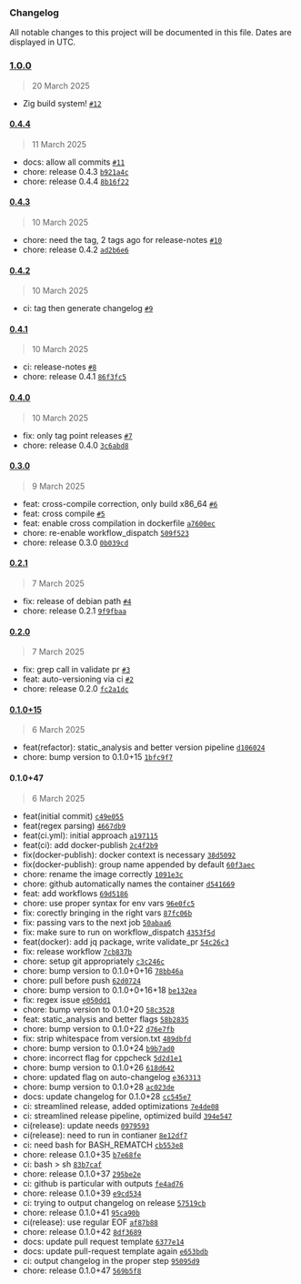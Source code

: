 ### Changelog

All notable changes to this project will be documented in this file. Dates are displayed in UTC.

### [1.0.0](https://github.com/krakjn/timbre/compare/0.4.4...1.0.0)

> 20 March 2025

- Zig build system! [`#12`](https://github.com/krakjn/timbre/pull/12)

#### [0.4.4](https://github.com/krakjn/timbre/compare/0.4.3...0.4.4)

> 11 March 2025

- docs: allow all commits [`#11`](https://github.com/krakjn/timbre/pull/11)
- chore: release 0.4.3 [`b921a4c`](https://github.com/krakjn/timbre/commit/b921a4cf1544a90bfbd9c46e8026615e73e1e055)
- chore: release 0.4.4 [`8b16f22`](https://github.com/krakjn/timbre/commit/8b16f22319727a05bd0755587896e4cc23b10d5c)

#### [0.4.3](https://github.com/krakjn/timbre/compare/0.4.2...0.4.3)

> 10 March 2025

- chore: need the tag, 2 tags ago for release-notes [`#10`](https://github.com/krakjn/timbre/pull/10)
- chore: release 0.4.2 [`ad2b6e6`](https://github.com/krakjn/timbre/commit/ad2b6e6697660fc418e8c7f2ad1c5998a4455881)

#### [0.4.2](https://github.com/krakjn/timbre/compare/0.4.1...0.4.2)

> 10 March 2025

- ci: tag then generate changelog [`#9`](https://github.com/krakjn/timbre/pull/9)

#### [0.4.1](https://github.com/krakjn/timbre/compare/0.4.0...0.4.1)

> 10 March 2025

- ci: release-notes [`#8`](https://github.com/krakjn/timbre/pull/8)
- chore: release 0.4.1 [`86f3fc5`](https://github.com/krakjn/timbre/commit/86f3fc5a463d15de05b3eb8cf21edf0ba4d9fe2b)

#### [0.4.0](https://github.com/krakjn/timbre/compare/0.3.0...0.4.0)

> 10 March 2025

- fix: only tag point releases [`#7`](https://github.com/krakjn/timbre/pull/7)
- chore: release 0.4.0 [`3c6abd8`](https://github.com/krakjn/timbre/commit/3c6abd87a9f3c5c2f8cd28ed639fd23830d2c47f)

#### [0.3.0](https://github.com/krakjn/timbre/compare/0.2.1...0.3.0)

> 9 March 2025

- feat: cross-compile correction, only build x86_64 [`#6`](https://github.com/krakjn/timbre/pull/6)
- feat: cross compile [`#5`](https://github.com/krakjn/timbre/pull/5)
- feat: enable cross compilation in dockerfile [`a7600ec`](https://github.com/krakjn/timbre/commit/a7600ecfc6b508f3fd73d1e1e2148acbd157114f)
- chore: re-enable workflow_dispatch [`509f523`](https://github.com/krakjn/timbre/commit/509f5231783c4160d9a851b3f8f472dc69ece226)
- chore: release 0.3.0 [`0b039cd`](https://github.com/krakjn/timbre/commit/0b039cdd1fd9f28da8da1d24cef51c3411415824)

#### [0.2.1](https://github.com/krakjn/timbre/compare/0.2.0...0.2.1)

> 7 March 2025

- fix: release of debian path [`#4`](https://github.com/krakjn/timbre/pull/4)
- chore: release 0.2.1 [`9f9fbaa`](https://github.com/krakjn/timbre/commit/9f9fbaa43609e91ea3dcb2d9264e3972e34a733b)

#### [0.2.0](https://github.com/krakjn/timbre/compare/0.1.0+15...0.2.0)

> 7 March 2025

- fix: grep call in validate pr [`#3`](https://github.com/krakjn/timbre/pull/3)
- feat: auto-versioning via ci [`#2`](https://github.com/krakjn/timbre/pull/2)
- chore: release 0.2.0 [`fc2a1dc`](https://github.com/krakjn/timbre/commit/fc2a1dc56ba7e311baee1443a2ca587bb13015f0)

#### [0.1.0+15](https://github.com/krakjn/timbre/compare/0.1.0+20...0.1.0+15)

> 6 March 2025

- feat(refactor): static_analysis and better version pipeline [`d106024`](https://github.com/krakjn/timbre/commit/d106024258c4e92a5960d6f375002d8cf69a6042)
- chore: bump version to 0.1.0+15 [`1bfc9f7`](https://github.com/krakjn/timbre/commit/1bfc9f7a4eeb94a2f7b4cd55f59060455a146a6a)

#### 0.1.0+47

> 6 March 2025

- feat(initial commit) [`c49e055`](https://github.com/krakjn/timbre/commit/c49e05508e9c2809c787fff1b679d2c7119ffb99)
- feat(regex parsing) [`4667db9`](https://github.com/krakjn/timbre/commit/4667db9cb2b6db32009901bf0d61a104724233c6)
- feat(ci.yml): initial approach [`a197115`](https://github.com/krakjn/timbre/commit/a19711596198ef306805e95e1c1cc810f485a745)
- feat(ci): add docker-publish [`2c4f2b9`](https://github.com/krakjn/timbre/commit/2c4f2b9d36cb188a77eb52e42bed8a92683fa72a)
- fix(docker-publish): docker context is necessary [`38d5092`](https://github.com/krakjn/timbre/commit/38d5092ce1de1654121aaf209354eb8bed281394)
- fix(docker-publish): group name appended by default [`60f3aec`](https://github.com/krakjn/timbre/commit/60f3aecb8ff06b8e8c522aff133e9ab55cd4f0f6)
- chore: rename the image correctly [`1091e3c`](https://github.com/krakjn/timbre/commit/1091e3c1fdfa464aaaa96b5615e4226c32af97b7)
- chore: github automatically names the container [`d541669`](https://github.com/krakjn/timbre/commit/d541669c41fb722e9c6f93d72eba3a13986616d3)
- feat: add workflows [`69d5186`](https://github.com/krakjn/timbre/commit/69d5186783c82ec7692f0dbf8095398210ab7855)
- chore: use proper syntax for env vars [`96e0fc5`](https://github.com/krakjn/timbre/commit/96e0fc57b8f1aab4d21fe3df725e0971d99c414a)
- fix: corectly bringing in the right vars [`87fc06b`](https://github.com/krakjn/timbre/commit/87fc06bb6b4970dbdf87ddff1455102b67c563b2)
- fix: passing vars to the next job [`50abaa6`](https://github.com/krakjn/timbre/commit/50abaa662f57b4b609f43ec8c469094fb464ad77)
- fix: make sure to run on workflow_dispatch [`4353f5d`](https://github.com/krakjn/timbre/commit/4353f5def9e36135ff2371b60de71b270d15399a)
- feat(docker): add jq package, write validate_pr [`54c26c3`](https://github.com/krakjn/timbre/commit/54c26c3932eba1d8a3ec4990b7295ac462d04eb9)
- fix: release workflow [`7cb837b`](https://github.com/krakjn/timbre/commit/7cb837bd84a28685c37b2f7ecc1ed2285c2b0155)
- chore: setup git appropriately [`c3c246c`](https://github.com/krakjn/timbre/commit/c3c246cc1a80686168a78db718a4f95e2062a685)
- chore: bump version to 0.1.0+0+16 [`78bb46a`](https://github.com/krakjn/timbre/commit/78bb46a08f2c477934230bd36ac329fa8fb7fa50)
- chore: pull before push [`62d0724`](https://github.com/krakjn/timbre/commit/62d072435d284d0eb4a0134640f7dae8fb8a0beb)
- chore: bump version to 0.1.0+0+16+18 [`be132ea`](https://github.com/krakjn/timbre/commit/be132ea47ed856a91be406ecb1956337294809d6)
- fix: regex issue [`e050dd1`](https://github.com/krakjn/timbre/commit/e050dd11a4b76b23aa808a07440a6cbd35a33430)
- chore: bump version to 0.1.0+20 [`58c3528`](https://github.com/krakjn/timbre/commit/58c352880df155bf759c4966e165b489742e4401)
- feat: static_analysis and better flags [`58b2835`](https://github.com/krakjn/timbre/commit/58b2835afb19d9f9e6ba5ad82b00159fb77b19d6)
- chore: bump version to 0.1.0+22 [`d76e7fb`](https://github.com/krakjn/timbre/commit/d76e7fb0d1341b3936537b539eac04a0655fa56d)
- fix: strip whitespace from version.txt [`489dbfd`](https://github.com/krakjn/timbre/commit/489dbfd3b793d836fe3c7c18d02a6961a5ce2f1a)
- chore: bump version to 0.1.0+24 [`b9b7ad0`](https://github.com/krakjn/timbre/commit/b9b7ad0c993cb2ebdb5d9f2749ecdbc4017e2715)
- chore: incorrect flag for cppcheck [`5d2d1e1`](https://github.com/krakjn/timbre/commit/5d2d1e1c649278e3dec5f178e3fdbcfc0602b8e9)
- chore: bump version to 0.1.0+26 [`618d642`](https://github.com/krakjn/timbre/commit/618d6420a5c12bebc441dcd66be4f1a6caff0854)
- chore: updated flag on auto-changelog [`e363313`](https://github.com/krakjn/timbre/commit/e36331381d3f6cd3706ed598a8073cd2c3144cd8)
- chore: bump version to 0.1.0+28 [`ac023de`](https://github.com/krakjn/timbre/commit/ac023de0a7b52faa192696ed20a37ef8ec823954)
- docs: update changelog for 0.1.0+28 [`cc545e7`](https://github.com/krakjn/timbre/commit/cc545e736128679070a11c06eca9b54b65a9cf39)
- ci: streamlined release, added optimizations [`7e4de08`](https://github.com/krakjn/timbre/commit/7e4de0872419a61e84959c6d145e7992e24af341)
- ci: streamlined release pipeline, optimized build [`394e547`](https://github.com/krakjn/timbre/commit/394e5475fe1c80168c24f340d20012484d8b6368)
- ci(release): update needs [`0979593`](https://github.com/krakjn/timbre/commit/097959376bc63a5cb1ab76febf60ad2886829d8a)
- ci(release): need to run in contianer [`8e12df7`](https://github.com/krakjn/timbre/commit/8e12df70aae648ce85a1d2820450b86e49801564)
- ci: need bash for BASH_REMATCH [`cb553e8`](https://github.com/krakjn/timbre/commit/cb553e88b2ab6c3498b41b6f84600554e2f1067a)
- chore: release 0.1.0+35 [`b7e68fe`](https://github.com/krakjn/timbre/commit/b7e68fe7d19202e93fc735d8f4cdff9ad10ed596)
- ci: bash &gt; sh [`83b7caf`](https://github.com/krakjn/timbre/commit/83b7caf6361f1314b79872894de06abeb72ccbcd)
- chore: release 0.1.0+37 [`295be2e`](https://github.com/krakjn/timbre/commit/295be2e5b7af950af0dbeac181d5e5422ee44035)
- ci: github is particular with outputs [`fe4ad76`](https://github.com/krakjn/timbre/commit/fe4ad76d667f96667fb8b3a7a2866d23a37c1db3)
- chore: release 0.1.0+39 [`e9cd534`](https://github.com/krakjn/timbre/commit/e9cd534fdaa83bc1f881c94d4268785ae343ac8f)
- ci: trying to output changelog on release [`57519cb`](https://github.com/krakjn/timbre/commit/57519cb1bc97eaee25e3acfc7b1b186444503021)
- chore: release 0.1.0+41 [`95ca90b`](https://github.com/krakjn/timbre/commit/95ca90b5ecd4e70aabb99122ffe391f13d5261f8)
- ci(release): use regular EOF [`af87b88`](https://github.com/krakjn/timbre/commit/af87b88870e518821d3ffb5aa1279343e1627556)
- chore: release 0.1.0+42 [`8df3689`](https://github.com/krakjn/timbre/commit/8df3689d130064ea7d9ba08c695537cd05be2111)
- docs: update pull request template [`6377e14`](https://github.com/krakjn/timbre/commit/6377e14b7755b90620137bc47a673b90b8bf9e37)
- docs: update pull-request template again [`e653bdb`](https://github.com/krakjn/timbre/commit/e653bdb314fd988c39c22a114a0bac67a65de178)
- ci: output changelog in the proper step [`95095d9`](https://github.com/krakjn/timbre/commit/95095d9ea750f10259962260c5ae7c4297f45a66)
- chore: release 0.1.0+47 [`569b5f8`](https://github.com/krakjn/timbre/commit/569b5f8c74fee29c1675485855d5bd895b6f5d1e)
